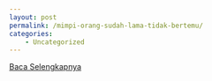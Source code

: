 ```yaml
---
layout: post
permalink: /mimpi-orang-sudah-lama-tidak-bertemu/
categories:
    - Uncategorized
---
```


[Baca Selengkapnya](/04)
